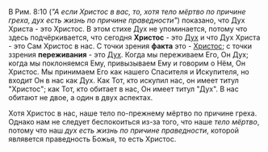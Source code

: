 В Рим. 8:10 (*"А если Христос в вас, то, хотя тело мёртво по причине греха, дух есть жизнь по причине праведности"*) показано, что Дух Христа - это Христос. В этом стихе Дух не упоминается, потому что здесь подчёркивается, что сегодня **Христос** - это <ins>Дух</ins> и что Дух Христа - это Сам Христос в нас. С точки зрения **факта** это - <ins>Христос</ins>; с точки ззрения **переживания** - это <ins>Дух</ins>. Когда мы переживаем Его, Он Дух; когда мы поклоняемся Ему, привызываем Ему и говорим о Нём, Он Христос. Мы принимаем Его как нашего Спасителя и Искупителя, но входит Он в нас как Дух. Как Тот, кто искупил нас, он имеет титул "Христос"; как Тот, кто обитает в нас, Он имеет титул "Дух". В нас обитают не двое, а один в двух аспектах.

Хотя Христос в нас, наше тело по-прежнему мёртво по причине греха. Однако нам не следует беспокоиться из-за того, что наше *тело мёртво*, потому что наш *дух есть жизнь по причине праведности*, которой являвется праведность Божья, то есть Христос.
